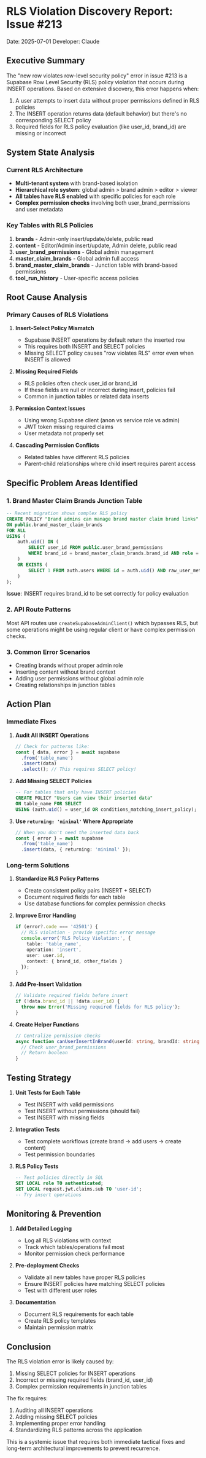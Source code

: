 # RLS Violation Discovery Report: Issue #213

Date: 2025-07-01
Developer: Claude

## Executive Summary

The "new row violates row-level security policy" error in issue #213 is a Supabase Row Level Security (RLS) policy violation that occurs during INSERT operations. Based on extensive discovery, this error happens when:

1. A user attempts to insert data without proper permissions defined in RLS policies
2. The INSERT operation returns data (default behavior) but there's no corresponding SELECT policy
3. Required fields for RLS policy evaluation (like user_id, brand_id) are missing or incorrect

## System State Analysis

### Current RLS Architecture
- **Multi-tenant system** with brand-based isolation
- **Hierarchical role system**: global admin > brand admin > editor > viewer
- **All tables have RLS enabled** with specific policies for each role
- **Complex permission checks** involving both user_brand_permissions and user metadata

### Key Tables with RLS Policies
1. **brands** - Admin-only insert/update/delete, public read
2. **content** - Editor/Admin insert/update, Admin delete, public read
3. **user_brand_permissions** - Global admin management
4. **master_claim_brands** - Global admin full access
5. **brand_master_claim_brands** - Junction table with brand-based permissions
6. **tool_run_history** - User-specific access policies

## Root Cause Analysis

### Primary Causes of RLS Violations

1. **Insert-Select Policy Mismatch**
   - Supabase INSERT operations by default return the inserted row
   - This requires both INSERT and SELECT policies
   - Missing SELECT policy causes "row violates RLS" error even when INSERT is allowed

2. **Missing Required Fields**
   - RLS policies often check user_id or brand_id
   - If these fields are null or incorrect during insert, policies fail
   - Common in junction tables or related data inserts

3. **Permission Context Issues**
   - Using wrong Supabase client (anon vs service role vs admin)
   - JWT token missing required claims
   - User metadata not properly set

4. **Cascading Permission Conflicts**
   - Related tables have different RLS policies
   - Parent-child relationships where child insert requires parent access

## Specific Problem Areas Identified

### 1. Brand Master Claim Brands Junction Table
```sql
-- Recent migration shows complex RLS policy
CREATE POLICY "Brand admins can manage brand master claim brand links" 
ON public.brand_master_claim_brands
FOR ALL
USING (
    auth.uid() IN (
        SELECT user_id FROM public.user_brand_permissions 
        WHERE brand_id = brand_master_claim_brands.brand_id AND role = 'admin'
    )
    OR EXISTS (
        SELECT 1 FROM auth.users WHERE id = auth.uid() AND raw_user_meta_data->>'role' = 'admin'
    )
);
```
**Issue**: INSERT requires brand_id to be set correctly for policy evaluation

### 2. API Route Patterns
Most API routes use `createSupabaseAdminClient()` which bypasses RLS, but some operations might be using regular client or have complex permission checks.

### 3. Common Error Scenarios
- Creating brands without proper admin role
- Inserting content without brand context
- Adding user permissions without global admin role
- Creating relationships in junction tables

## Action Plan

### Immediate Fixes

1. **Audit All INSERT Operations**
   ```typescript
   // Check for patterns like:
   const { data, error } = await supabase
     .from('table_name')
     .insert(data)
     .select(); // This requires SELECT policy!
   ```

2. **Add Missing SELECT Policies**
   ```sql
   -- For tables that only have INSERT policies
   CREATE POLICY "Users can view their inserted data"
   ON table_name FOR SELECT
   USING (auth.uid() = user_id OR conditions_matching_insert_policy);
   ```

3. **Use `returning: 'minimal'` Where Appropriate**
   ```typescript
   // When you don't need the inserted data back
   const { error } = await supabase
     .from('table_name')
     .insert(data, { returning: 'minimal' });
   ```

### Long-term Solutions

1. **Standardize RLS Policy Patterns**
   - Create consistent policy pairs (INSERT + SELECT)
   - Document required fields for each table
   - Use database functions for complex permission checks

2. **Improve Error Handling**
   ```typescript
   if (error?.code === '42501') {
     // RLS violation - provide specific error message
     console.error('RLS Policy Violation:', {
       table: 'table_name',
       operation: 'insert',
       user: user.id,
       context: { brand_id, other_fields }
     });
   }
   ```

3. **Add Pre-Insert Validation**
   ```typescript
   // Validate required fields before insert
   if (!data.brand_id || !data.user_id) {
     throw new Error('Missing required fields for RLS policy');
   }
   ```

4. **Create Helper Functions**
   ```typescript
   // Centralize permission checks
   async function canUserInsertInBrand(userId: string, brandId: string) {
     // Check user_brand_permissions
     // Return boolean
   }
   ```

## Testing Strategy

1. **Unit Tests for Each Table**
   - Test INSERT with valid permissions
   - Test INSERT without permissions (should fail)
   - Test INSERT with missing fields

2. **Integration Tests**
   - Test complete workflows (create brand → add users → create content)
   - Test permission boundaries

3. **RLS Policy Tests**
   ```sql
   -- Test policies directly in SQL
   SET LOCAL role TO authenticated;
   SET LOCAL request.jwt.claims.sub TO 'user-id';
   -- Try insert operations
   ```

## Monitoring & Prevention

1. **Add Detailed Logging**
   - Log all RLS violations with context
   - Track which tables/operations fail most
   - Monitor permission check performance

2. **Pre-deployment Checks**
   - Validate all new tables have proper RLS policies
   - Ensure INSERT policies have matching SELECT policies
   - Test with different user roles

3. **Documentation**
   - Document RLS requirements for each table
   - Create RLS policy templates
   - Maintain permission matrix

## Conclusion

The RLS violation error is likely caused by:
1. Missing SELECT policies for INSERT operations
2. Incorrect or missing required fields (brand_id, user_id)
3. Complex permission requirements in junction tables

The fix requires:
1. Auditing all INSERT operations
2. Adding missing SELECT policies
3. Implementing proper error handling
4. Standardizing RLS patterns across the application

This is a systemic issue that requires both immediate tactical fixes and long-term architectural improvements to prevent recurrence.